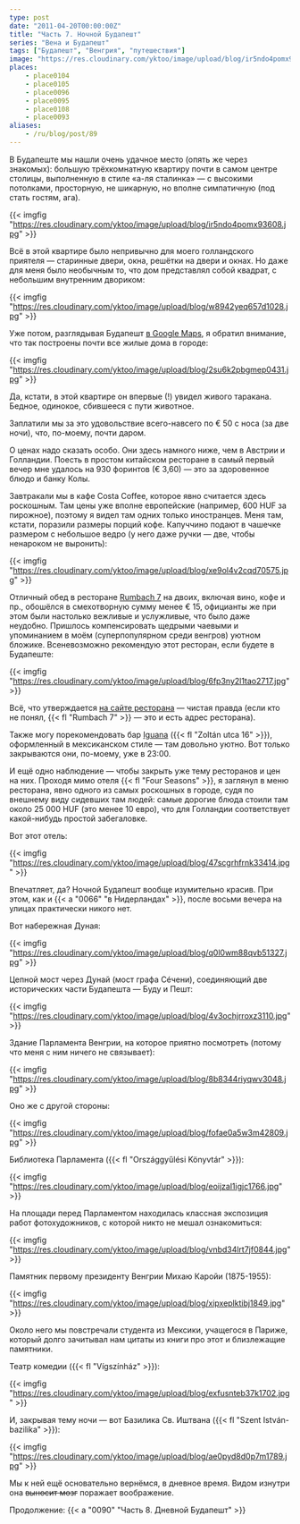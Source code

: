```yaml
---
type: post
date: "2011-04-20T00:00:00Z"
title: "Часть 7. Ночной Будапешт"
series: "Вена и Будапешт"
tags: ["Будапешт", "Венгрия", "путешествия"]
image: "https://res.cloudinary.com/yktoo/image/upload/blog/ir5ndo4pomx93608.jpg"
places:
    - place0104
    - place0105
    - place0096
    - place0095
    - place0108
    - place0093
aliases:
    - /ru/blog/post/89
---
```


В Будапеште мы нашли очень удачное место (опять же через знакомых): большую трёхкомнатную квартиру почти в самом центре столицы, выполненную в стиле «а-ля сталинка» — с высокими потолками, просторную, не шикарную, но вполне симпатичную (под стать гостям, ага).

{{< imgfig "https://res.cloudinary.com/yktoo/image/upload/blog/ir5ndo4pomx93608.jpg" >}}

<!--more-->

Всё в этой квартире было непривычно для моего голландского приятеля — старинные двери, окна, решётки на двери и окнах. Но даже для меня было необычным то, что дом представлял собой квадрат, с небольшим внутренним двориком:

{{< imgfig "https://res.cloudinary.com/yktoo/image/upload/blog/w8942yeq657d1028.jpg" >}}

Уже потом, разглядывая Будапешт [в Google Maps](http://goo.gl/ARgrv), я обратил внимание, что так построены почти все жилые дома в городе:

{{< imgfig "https://res.cloudinary.com/yktoo/image/upload/blog/2su6k2pbgmep0431.jpg" >}}

Да, кстати, в этой квартире он впервые (!) увидел живого таракана. Бедное, одинокое, сбившееся с пути животное.

Заплатили мы за это удовольствие всего-навсего по € 50 с носа (за две ночи), что, по-моему, почти даром.

О ценах надо сказать особо. Они здесь намного ниже, чем в Австрии и Голландии. Поесть в простом китайском ресторане в самый первый вечер мне удалось на 930 форинтов (€ 3,60) — это за здоровенное блюдо и банку Колы.

Завтракали мы в кафе Costa Coffee, которое явно считается здесь роскошным. Там цены уже вполне европейские (например, 600 HUF за пирожное), поэтому я видел там одних только иностранцев. Меня там, кстати, поразили размеры порций кофе. Капуччино подают в чашечке размером с небольшое ведро (у него даже ручки — две, чтобы ненароком не выронить):

{{< imgfig "https://res.cloudinary.com/yktoo/image/upload/blog/xe9ol4v2cqd70575.jpg" >}}

Отличный обед в ресторане [Rumbach 7](http://www.rumbach7.hu/) на двоих, включая вино, кофе и пр., обошёлся в смехотворную сумму менее € 15, официанты же при этом были настолько вежливые и услужливые, что было даже неудобно. Пришлось компенсировать щедрыми чаевыми и упоминанием в моём (суперпопулярном среди венгров) уютном бложике. Всеневозможно рекомендую этот ресторан, если будете в Будапеште:

{{< imgfig "https://res.cloudinary.com/yktoo/image/upload/blog/6fp3ny2l1tao2717.jpg" >}}

Всё, что утверждается [на сайте ресторана](http://www.rumbach7.hu/) — чистая правда (если кто не понял, {{< fl "Rumbach 7" >}} — это и есть адрес ресторана).

Также могу порекомендовать бар [Iguana](http://www.iguana.hu/) ({{< fl "Zoltán utca 16" >}}), оформленный в мексиканском стиле — там довольно уютно. Вот только закрываются они, по-моему, уже в 23:00.

И ещё одно наблюдение — чтобы закрыть уже тему ресторанов и цен на них. Проходя мимо отеля {{< fl "Four Seasons" >}}, я заглянул в меню ресторана, явно одного из самых роскошных в городе, судя по внешнему виду сидевших там людей: самые дорогие блюда стоили там около 25 000 HUF (это менее 10 евро), что для Голландии соответствует какой-нибудь простой забегаловке.

Вот этот отель:

{{< imgfig "https://res.cloudinary.com/yktoo/image/upload/blog/47scgrhfrnk33414.jpg" >}}

Впечатляет, да? Ночной Будапешт вообще изумительно красив. При этом, как и {{< a "0066" "в Нидерландах" >}}, после восьми вечера на улицах практически никого нет.

Вот набережная Дуная:

{{< imgfig "https://res.cloudinary.com/yktoo/image/upload/blog/q0l0wm88qvb51327.jpg" >}}

Цепной мост через Дунай (мост графа Сéчени), соединяющий две исторических части Будапешта — Буду и Пешт:

{{< imgfig "https://res.cloudinary.com/yktoo/image/upload/blog/4v3ochjrroxz3110.jpg" >}}

Здание Парламента Венгрии, на которое приятно посмотреть (потому что меня с ним ничего не связывает):

{{< imgfig "https://res.cloudinary.com/yktoo/image/upload/blog/8b8344riyqwv3048.jpg" >}}

Оно же с другой стороны:

{{< imgfig "https://res.cloudinary.com/yktoo/image/upload/blog/fofae0a5w3m42809.jpg" >}}

Библиотека Парламента ({{< fl "Országgyűlési Könyvtár" >}}):

{{< imgfig "https://res.cloudinary.com/yktoo/image/upload/blog/eoijzal1igjc1766.jpg" >}}

На площади перед Парламентом находилась классная экспозиция работ фотохудожников, с которой никто не мешал ознакомиться:

{{< imgfig "https://res.cloudinary.com/yktoo/image/upload/blog/vnbd34lrt7jf0844.jpg" >}}

Памятник первому президенту Венгрии Михаю Каройи (1875-1955):

{{< imgfig "https://res.cloudinary.com/yktoo/image/upload/blog/xipxeplktibj1849.jpg" >}}

Около него мы повстречали студента из Мексики, учащегося в Париже, который долго зачитывал нам цитаты из книги про этот и близлежащие памятники.

Театр комедии ({{< fl "Vígszínház" >}}):

{{< imgfig "https://res.cloudinary.com/yktoo/image/upload/blog/exfusnteb37k1702.jpg" >}}

И, закрывая тему ночи — вот Базилика Св. Иштвана ({{< fl "Szent István-bazilika" >}}):

{{< imgfig "https://res.cloudinary.com/yktoo/image/upload/blog/ae0pyd8d0p7m1789.jpg" >}}

Мы к ней ещё основательно вернёмся, в дневное время. Видом изнутри она ~~выносит мозг~~ поражает воображение.

Продолжение: {{< a "0090" "Часть 8. Дневной Будапешт" >}}
